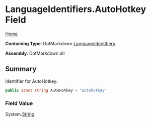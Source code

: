 <a name="_top"></a>

# LanguageIdentifiers\.AutoHotkey Field

[Home](../../../README.md#_top)

**Containing Type**: DotMarkdown\.[LanguageIdentifiers](../README.md#_top)

**Assembly**: DotMarkdown\.dll

## Summary

Identifier for AutoHotkey\.

```csharp
public const string AutoHotkey = "autohotkey"
```

### Field Value

System\.[String](https://docs.microsoft.com/en-us/dotnet/api/system.string)

